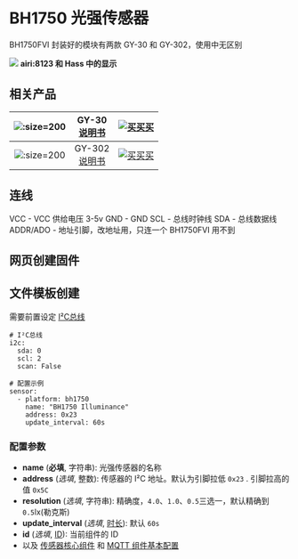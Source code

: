 # BH1750 光强传感器

BH1750FVI 封装好的模块有两款 GY-30 和 GY-302，使用中无区别


![](http://pic.airijia.com/doc/20190703103100.png)
**airi:8123 和 Hass 中的显示**



## 相关产品


| ![](http://pic.airijia.com/doc/20190703103111.png ':size=200')| GY-30<br> [说明书](http://www.mouser.com/ds/2/348/bh1750fvi-e-186247.pdf) |  [![买买买](http://cdn.airijia.com/b6eca8da724952cc0251.gif ':size=150')](https://item.taobao.com/item.htm?id=45608097069) |
|:-:|:-:|:-:|
| ![](http://pic.airijia.com/doc/20190703103123.png ':size=200')| GY-302<br> [说明书](http://www.mouser.com/ds/2/348/bh1750fvi-e-186247.pdf) |  [![买买买](http://cdn.airijia.com/b6eca8da724952cc0251.gif ':size=150')](https://item.taobao.com/item.htm?id=45559150934) |


## 连线

VCC - VCC 供给电压 3-5v
GND - GND
SCL - 总线时钟线
SDA - 总线数据线
ADDR/ADO - 地址引脚，改地址用，只连一个 BH1750FVI 用不到


## 网页创建固件




## 文件模板创建

需要前置设定 [I²C总线](esphome/components/i2c)

```
# I²C总线
i2c:
  sda: 0
  scl: 2
  scan: False

# 配置示例
sensor:
  - platform: bh1750
    name: "BH1750 Illuminance"
    address: 0x23
    update_interval: 60s
```

### 配置参数

- **name** (**必填**, 字符串): 光强传感器的名称
- **address** (*选填*, 整数): 传感器的 I²C 地址。默认为引脚拉低 `0x23` . 引脚拉高的值 `0x5C`
- **resolution** (*选填*, 字符串): 精确度，`4.0`、`1.0`、`0.5`三选一，默认精确到 `0.5`lx(勒克斯)
- **update_interval** (*选填*, [时长](esphome/guides/configuration-types#时长)): 默认 `60s`
- **id** (*选填*, [ID](esphome/guides/configuration-types#id)): 当前组件的 ID
- 以及 [传感器核心组件](esphome/components/sensor/#基本配置) 和 [MQTT 组件基本配置](esphome/components/mqtt#MQTT-组件基本配置项)

